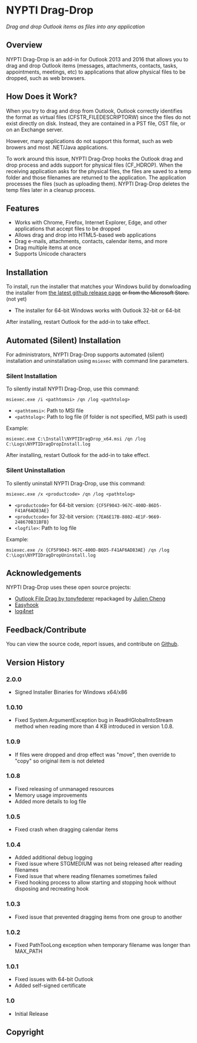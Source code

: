 ﻿# NYPTI Drag-Drop

*Drag and drop Outlook items as files into any application*

## Overview

NYPTI Drag-Drop is an add-in for Outlook 2013 and 2016 that allows you to drag
and drop Outlook items (messages, attachments, contacts, tasks, appointments,
meetings, etc) to applications that allow physical files to be dropped, such as
web browsers.

## How Does it Work?

When you try to drag and drop from Outlook, Outlook correctly identifies the
format as virtual files (CFSTR_FILEDESCRIPTORW) since the files do not exist
directly on disk.  Instead, they are contained in a PST file, OST file, or on
an Exchange server.

However, many applications do not support this format, such as web browers and
most .NET/Java applications.

To work around this issue, NYPTI Drag-Drop hooks the Outlook drag and drop
process and adds support for physical files (CF_HDROP).  When the receiving
application asks for the physical files, the files are saved to a temp folder
and those filenames are returned to the application.  The application processes
the files (such as uploading them).  NYPTI Drag-Drop deletes the temp files
later in a cleanup process.

## Features

- Works with Chrome, Firefox, Internet Explorer, Edge, and other applications that accept files to be dropped
- Allows drag and drop into HTML5-based web applications
- Drag e-mails, attachments, contacts, calendar items, and more
- Drag multiple items at once
- Supports Unicode characters

## Installation

To install, run the installer that matches your Windows build by donwloading the installer from [the latest github release page](https://github.com/NYPTI/Drag-Drop/releases/latest) ~~or from the Microsoft Store.~~ (not yet)

- The installer for 64-bit Windows works with Outlook 32-bit or 64-bit

After installing, restart Outlook for the add-in to take effect.

## Automated (Silent) Installation

For administrators, NYPTI Drag-Drop supports automated (silent) installation and uninstallation using `msiexec` with command line parameters.

### Silent Installation

To silently install NYPTI Drag-Drop, use this command:

`msiexec.exe /i <pathtomsi> /qn /log <pathtolog>`

- `<pathtomsi>`: Path to MSI file
- `<pathtolog>`: Path to log file (if folder is not specified, MSI path is used)

Example:

`msiexec.exe C:\Install\NYPTIDragDrop_x64.msi /qn /log C:\Logs\NYPTIDragDropInstall.log`

After installing, restart Outlook for the add-in to take effect.

### Silent Uninstallation

To silently uninstall NYPTI Drag-Drop, use this command:

`msiexec.exe /x <productcode> /qn /log <pathtolog>`

- `<productcode>` for 64-bit version: `{CF5F9043-967C-400D-B6D5-F41AF6AD83AE}`
- `<productcode>` for 32-bit version: `{7EA6E17B-8802-4E1F-9669-248670B31BFB}`
- `<logfile>`: Path to log file

Example:

`msiexec.exe /x {CF5F9043-967C-400D-B6D5-F41AF6AD83AE} /qn /log C:\Logs\NYPTIDragDropUninstall.log`

## Acknowledgements

NYPTI Drag-Drop uses these open source projects:

- [Outlook File Drag by tonyfederer](https://github.com/tonyfederer/OutlookFileDrag) repackaged by [Julien Cheng](https://github.com/julien-cheng)
- [Easyhook](https://easyhook.github.io/)
- [log4net](http://logging.apache.org/log4net/)

## Feedback/Contribute

You can view the source code, report issues, and contribute on [Github](https://github.com/NYPTI/Drag-Drop).


## Version History

### 2.0.0
- Signed Installer Binaries for Windows x64/x86

### 1.0.10
- Fixed System.ArgumentException bug in ReadHGlobalIntoStream method when reading more than 4 KB introduced in version 1.0.8.

### 1.0.9
- If files were dropped and drop effect was "move", then override to "copy" so original item is not deleted

### 1.0.8
- Fixed releasing of unmanaged resources
- Memory usage improvements
- Added more details to log file

### 1.0.5
- Fixed crash when dragging calendar items

### 1.0.4
- Added additional debug logging
- Fixed issue where STGMEDIUM was not being released after reading filenames
- Fixed issue that where reading filenames sometimes failed
- Fixed hooking process to allow starting and stopping hook without disposing and recreating hook

### 1.0.3
- Fixed issue that prevented dragging items from one group to another

### 1.0.2
- Fixed PathTooLong exception when temporary filename was longer than MAX_PATH

### 1.0.1
- Fixed issues with 64-bit Outlook
- Added self-signed certificate

### 1.0
- Initial Release

## Copyright

